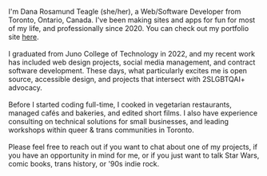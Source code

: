 I'm Dana Rosamund Teagle (she/her), a Web/Software Developer from Toronto, Ontario, Canada. I've been making sites and apps for fun for most of my life, and professionally since 2020. You can check out my portfolio site <a href="https://danateagle.com">here</a>.
<br/><br/>
I graduated from Juno College of Technology in 2022, and my recent work has included web design projects, social media management, and contract software development. These days, what particularly excites me is open source, accessible design, and projects that intersect with 2SLGBTQAI+ advocacy.
<br/><br/>
Before I started coding full-time, I cooked in vegetarian restaurants, managed cafés and bakeries, and edited short films. I also have experience consulting on technical solutions for small businesses, and leading workshops within queer & trans communities in Toronto.
<br/><br/>
Please feel free to reach out if you want to chat about one of my projects, if you have an opportunity in mind for me, or if you just want to talk Star Wars, comic books, trans history, or '90s indie rock.
